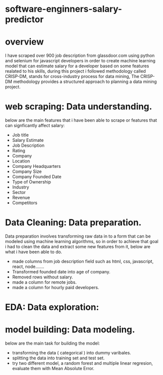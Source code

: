 # software-enginners-salary-predictor
# overview

 I have scraped over 900 job description from glassdoor.com using python and selenium for javascript developers in order to create
 machine learning model that can estimate salary for a developer based on some features realated to his skills, during this project
 i followed methodology called CRISP-DM, stands for cross-industry process for data mining, The CRISP-DM methodology provides a 
 structured approach to planning a data mining project.

# web scraping: Data understanding.

 below are the main features that i have been able to scrape or features that can signficantly affect salary:

- Job title
- Salary Estimate
- Job Description
- Rating
- Company
- Location
- Company Headquarters
- Company Size
- Company Founded Date
- Type of Ownership
- Industry
- Sector
- Revenue
- Competitors

# Data Cleaning: Data preparation.

 Data preparation involves transforming raw data in to a form that can be modeled using machine learning algorithms, so in order to
 achieve that goal i had to clean the data and extract some new features from it, below are what i have been able to do.
 
 - made columns from job description field such as html, css, javascript, react, node.......
 - Transformed founded date into age of company.
 - Removed rows without salary.
 - made a column for remote jobs.
 - made a column for hourly paid developers.
 
 # EDA: Data exploration:
  
 
 # model building: Data modeling.
 below are the main task for building the model:
 - transforming the data ( categorical ) into dummy varibales.
 - splitting the data into training set and test set.
 - try two different model, a random forest and multiple linear regresion, evaluate them with Mean Absolute Error.
 
